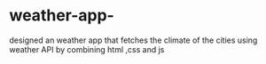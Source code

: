 # weather-app-
designed an weather app that fetches the climate of the cities using weather API by combining html ,css and js 
